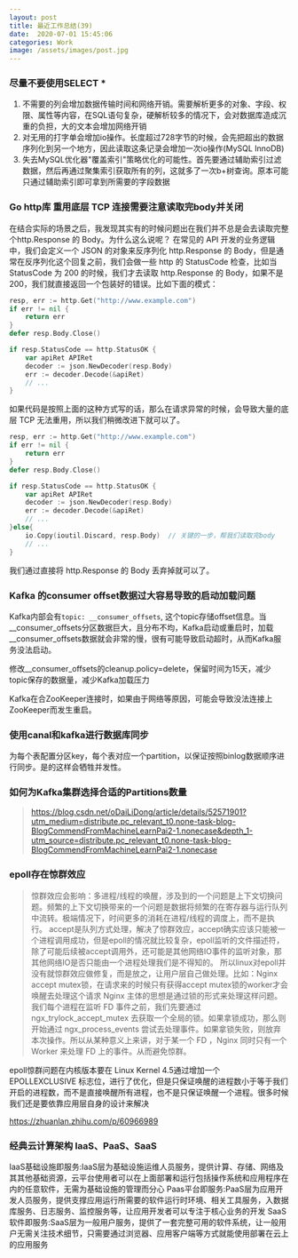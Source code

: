 ```yaml
---
layout: post
title: 最近工作总结(39)
date:  2020-07-01 15:45:06
categories: Work
image: /assets/images/post.jpg
---
```


### 尽量不要使用SELECT *
1. 不需要的列会增加数据传输时间和网络开销。需要解析更多的对象、字段、权限、属性等内容，在SQL语句复杂，硬解析较多的情况下，会对数据库造成沉重的负担，大的文本会增加网络开销
2. 对无用的打字单会增加io操作。长度超过728字节的时候，会先把超出的数据序列化到另一个地方，因此读取这条记录会增加一次io操作(MySQL InnoDB)
3. 失去MySQL优化器"覆盖索引"策略优化的可能性。首先要通过辅助索引过滤数据，然后再通过聚集索引获取所有的列，这就多了一次b+树查询。原本可能只通过辅助索引即可拿到所需要的字段数据

### Go http库 重用底层 TCP 连接需要注意读取完body并关闭

在结合实际的场景之后，我发现其实有的时候问题出在我们并不总是会去读取完整个http.Response 的 Body。为什么这么说呢？
在常见的 API 开发的业务逻辑中，我们会定义一个 JSON 的对象来反序列化 http.Response 的 Body，但是通常在反序列化这个回复之前，我们会做一些 http 的 StatusCode 检查，比如当 StatusCode 为 200 的时候，我们才去读取 http.Response 的 Body，如果不是 200，我们就直接返回一个包装好的错误。比如下面的模式：
```go
resp, err := http.Get("http://www.example.com")
if err != nil {
    return err
}
defer resp.Body.Close()

if resp.StatusCode == http.StatusOK {
    var apiRet APIRet
    decoder := json.NewDecoder(resp.Body)
    err := decoder.Decode(&apiRet)
    // ...
}
```
如果代码是按照上面的这种方式写的话，那么在请求异常的时候，会导致大量的底层 TCP 无法重用，所以我们稍微改进下就可以了。
```go
resp, err := http.Get("http://www.example.com")
if err != nil {
    return err
}
defer resp.Body.Close()

if resp.StatusCode == http.StatusOK {
    var apiRet APIRet
    decoder := json.NewDecoder(resp.Body)
    err := decoder.Decode(&apiRet)
    // ...
}else{
    io.Copy(ioutil.Discard, resp.Body)  // 关键的一步，帮我们读取完body
    // ...
}
```
我们通过直接将 http.Response 的 Body 丢弃掉就可以了。

### Kafka 的consumer offset数据过大容易导致的启动加载问题
Kafka内部会有`topic: __consumer_offsets`, 这个topic存储offset信息。当__consumer_offsets分区数据巨大，且分布不均，Kafka启动或重启时，加载__consumer_offsets数据就会非常的慢，很有可能导致启动超时，从而Kafka服务没法启动。

修改__consumer_offsets的cleanup.policy=delete，保留时间为15天，减少topic保存的数据量，减少Kafka加载压力

Kafka在合ZooKeeper连接时，如果由于网络等原因，可能会导致没法连接上ZooKeeper而发生重启。

### 使用canal和kafka进行数据库同步
为每个表配置分区key，每个表对应一个partition，以保证按照binlog数据顺序进行同步。是的这样会牺牲并发性。

### 如何为Kafka集群选择合适的Partitions数量
>https://blog.csdn.net/oDaiLiDong/article/details/52571901?utm_medium=distribute.pc_relevant_t0.none-task-blog-BlogCommendFromMachineLearnPai2-1.nonecase&depth_1-utm_source=distribute.pc_relevant_t0.none-task-blog-BlogCommendFromMachineLearnPai2-1.nonecase

### epoll存在惊群效应
>惊群效应会影响：多进程/线程的唤醒，涉及到的一个问题是上下文切换问题。频繁的上下文切换带来的一个问题是数据将频繁的在寄存器与运行队列中流转。极端情况下，时间更多的消耗在进程/线程的调度上，而不是执行。
accept是队列方式处理，解决了惊群效应，accept确实应该只能被一个进程调用成功，但是epoll的情况就比较复杂，epoll监听的文件描述符，
除了可能后续被accept调用外，还可能是其他网络IO事件的监听对象，那其他网络IO是否只能由一个进程处理我们是不得知的。
所以linux对epoll并没有就惊群效应做修复，而是放之，让用户层自己做处理。比如：Nginx accept mutex锁，在请求来的时候只有获得accept mutex锁的worker才会唤醒去处理这个请求
Nginx 主体的思想是通过锁的形式来处理这样问题。我们每个进程在监听 FD 事件之前，我们先要通过 ngx_trylock_accept_mutex 去获取一个全局的锁。如果拿锁成功，那么则开始通过 ngx_process_events 尝试去处理事件。如果拿锁失败，则放弃本次操作。所以从某种意义上来讲，对于某一个 FD ，Nginx 同时只有一个 Worker 来处理 FD 上的事件。从而避免惊群。

epoll惊群问题在内核版本要在 Linux Kernel 4.5通过增加一个 EPOLLEXCLUSIVE 标志位，进行了优化，但是只保证唤醒的进程数小于等于我们开启的进程数，而不是直接唤醒所有进程，也不是只保证唤醒一个进程。很多时候我们还是要依靠应用层自身的设计来解决

https://zhuanlan.zhihu.com/p/60966989

### 经典云计算架构 IaaS、PaaS、SaaS
IaaS基础设施即服务:IaaS层为基础设施运维人员服务，提供计算、存储、网络及其其他基础资源，云平台使用者可以在上面部署和运行包括操作系统和应用程序在内的任意软件，无需为基础设施的管理而分心
Paas平台即服务:PaaS层为应用开发人员服务，提供支撑应用运行所需要的软件运行时环境、相关工具服务，入数据库服务、日志服务、监控服务等，让应用开发者可以专注于核心业务的开发
SaaS软件即服务:SaaS层为一般用户服务，提供了一套完整可用的软件系统，让一般用户无需关注技术细节，只需要通过浏览器、应用客户端等方式就能使用部署在云上的应用服务
